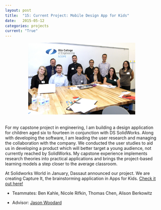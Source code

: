 ```yaml
---
layout: post
title:  "15: Current Project: Mobile Design App for Kids"
date:   2015-05-12
categories: projects
current: "True"
---
```


<center><img src="images/projects/scopeTeamPhoto.jpg" width="70%"></center><br>


For my capstone project in engineering, I am building a design application for children aged six to fourteen in conjunction with DS SolidWorks. Along with developing the software, I am leading the user research and managing the collaboration with the company. We conducted the user studies to aid us in developing a product which will better target a young audience, not currently reached by SolidWorks. My capstone experience implements research theories into practical applications and brings the project-based learning models a step closer to the average classroom. 

At Solidworks World in January, Dassaut announced our project. We are creating Capture It, the brainstorming application in Apps for Kids. [Check it out here!](http://appsforkids.solidworks.com/)

* Teammates: Ben Kahle, Nicole Rifkin, Thomas Chen, Alison Berkowitz

* Advisor: [Jason Woodard](http://www.olin.edu/faculty/profile/c-jason-woodard/)